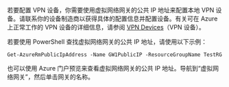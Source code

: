 
若要配置 VPN 设备，你需要使用虚拟网络网关的公共 IP 地址来配置本地 VPN 设备。请联系你的设备制造商以获得具体的配置信息并配置设备。有关可在 Azure 上正常工作的 VPN 设备的详细信息，请参阅 [VPN Devices](/documentation/articles/vpn-gateway-about-vpn-devices/)（VPN 设备）。

若要使用 PowerShell 查找虚拟网络网关的公共 IP 地址，请使用以下示例：

	Get-AzureRmPublicIpAddress -Name GW1PublicIP -ResourceGroupName TestRG

也可以使用 Azure 门户预览来查看虚拟网络网关的公共 IP 地址。导航到“虚拟网络网关”，然后单击网关的名称。

<!---HONumber=Mooncake_0425_2016-->
